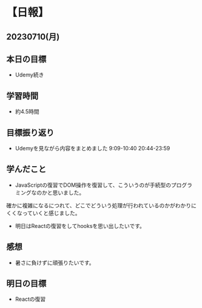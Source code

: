 # 【日報】
## 20230710(月)
## 本日の目標
- Udemy続き
## 学習時間
- 約4.5時間

## 目標振り返り
- Udemyを見ながら内容をまとめました 9:09-10:40 20:44-23:59

## 学んだこと
- JavaScriptの復習でDOM操作を復習して、こういうのが手続型のプログラミングなのかと思いました。

確かに複雑になるにつれて、どこでどういう処理が行われているのかがわかりにくくなっていくと感じました。

- 明日はReactの復習をしてhooksを思い出したいです。

## 感想
- 暑さに負けずに頑張りたいです。

## 明日の目標
- Reactの復習


